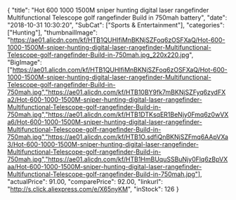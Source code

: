 {
	"title": "Hot 600 1000 1500M sniper hunting digital laser rangefinder Multifunctional Telescope golf rangefinder Build in 750mah battery",
	"date": "2018-10-31 10:30:20",
	"SubCat": ["Sports & Entertainment"],
	"categories": ["Hunting"],
	"thumbnailImage": "https://ae01.alicdn.com/kf/HTB1QUHIfiMnBKNjSZFoq6zOSFXaQ/Hot-600-1000-1500M-sniper-hunting-digital-laser-rangefinder-Multifunctional-Telescope-golf-rangefinder-Build-in-750mah.jpg_220x220.jpg",
	"BigImage": ["https://ae01.alicdn.com/kf/HTB1QUHIfiMnBKNjSZFoq6zOSFXaQ/Hot-600-1000-1500M-sniper-hunting-digital-laser-rangefinder-Multifunctional-Telescope-golf-rangefinder-Build-in-750mah.jpg","https://ae01.alicdn.com/kf/HTB10BY9fk7mBKNjSZFyq6zydFXa2/Hot-600-1000-1500M-sniper-hunting-digital-laser-rangefinder-Multifunctional-Telescope-golf-rangefinder-Build-in-750mah.jpg","https://ae01.alicdn.com/kf/HTB1DTKsqER1BeNjy0Fmq6z0wVXa6/Hot-600-1000-1500M-sniper-hunting-digital-laser-rangefinder-Multifunctional-Telescope-golf-rangefinder-Build-in-750mah.jpg","https://ae01.alicdn.com/kf/HTB1O.sdfiQnBKNjSZFmq6AApVXa3/Hot-600-1000-1500M-sniper-hunting-digital-laser-rangefinder-Multifunctional-Telescope-golf-rangefinder-Build-in-750mah.jpg","https://ae01.alicdn.com/kf/HTB1HmBUquSSBuNjy0Flq6zBpVXaa/Hot-600-1000-1500M-sniper-hunting-digital-laser-rangefinder-Multifunctional-Telescope-golf-rangefinder-Build-in-750mah.jpg"],
	"actualPrice": 91.00,
	"comparePrice": 92.00,
	"linkurl": "http://s.click.aliexpress.com/e/X65nyKM",
	"inStock": 126
}
